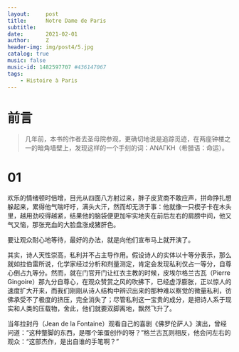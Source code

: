 ```yaml
---
layout:     post
title:      Notre Dame de Paris
subtitle:   
date:       2021-02-01
author:     Z
header-img: img/post4/5.jpg
catalog: true
music: false
music-id: 1482597707 #436147067
tags:
    - Histoire à Paris
---
```


# 前言

>几年前，本书的作者去圣母院参观，更确切地说是追踪觅迹，在两座钟楼之一的暗角墙壁上，发现这样的一个手刻的词：ANAΓKH（希腊语：命运）。

# 01

欢乐的情绪顿时倍增，目光从四面八方射过来，胖子皮货商不敢应声，拼命挣扎想躲起来，累得他气喘吁吁，满头大汗，然而却无济于事：他就像一只楔子卡在木头里，越用劲咬得越紧，结果他的脑袋便更加牢实地夹在前后左右的肩膀中间，他又气又恼，那张充血的大脸盘涨成猪肝色。

要让观众耐心地等待，最好的办法，就是向他们宣布马上就开演了。

其实，诗人天性崇高，私利并不占主导作用。假设诗人的实体以十等分表示，那么就如拉伯雷所说，化学家经过分析和剂量测定，肯定会发现私利仅占一等分，自尊心倒占九等分。然而，就在门官开门让红衣主教的时候，皮埃尔格兰古瓦（Pierre Gingoire）那九分自尊心，在观众赞赏之风的吹拂下，已经虚浮膨胀，正以惊人的速度扩大开来，而我们刚刚从诗人结构中辨识出来的那种难以察觉的微量私利，彷佛承受不了极度的挤压，完全消失了；尽管私利这一宝贵的成分，是把诗人系于现实和人类的压载物，舍此，他们就要双脚离地，飘然飞升了。

当年拉封丹（Jean de la Fontaine）观看自己的喜剧《佛罗伦萨人》演出，曾经问道：“这种蹩脚的东西，是哪个笨蛋创作的呀？”格兰古瓦则相反，他会问左右的观众：“这部杰作，是出自谁的手笔啊？”
